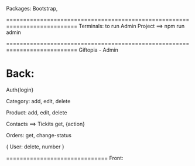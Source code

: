 Packages:
    Bootstrap, 

===========================================================================
Terminals:
    to run Admin Project ==> npm run admin

===========================================================================
                                Giftopia - Admin

Back:
========================
Auth{login}

Category:
add, edit, delete

Product:
add, edit, delete

Contacts ==> Tickits
get, {action} 

Orders:
get, change-status


{ User:
 delete, number }



==============================
Front:
